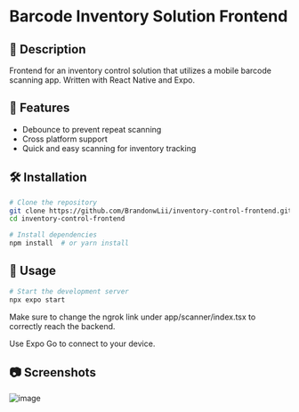 # Barcode Inventory Solution Frontend

## 📌 Description
Frontend for an inventory control solution that utilizes a mobile barcode scanning app. Written with React Native and Expo.

## 🚀 Features
- Debounce to prevent repeat scanning
- Cross platform support
- Quick and easy scanning for inventory tracking

## 🛠️ Installation
```sh
# Clone the repository
git clone https://github.com/BrandonwLii/inventory-control-frontend.git
cd inventory-control-frontend

# Install dependencies
npm install  # or yarn install
```

## 📖 Usage
```sh
# Start the development server
npx expo start
```

Make sure to change the ngrok link under app/scanner/index.tsx to correctly reach the backend.

Use Expo Go to connect to your device.

## 📷 Screenshots
![image](https://github.com/user-attachments/assets/817c4bb0-4e2b-471b-b248-3386d530cc2b)

